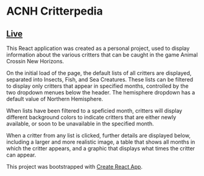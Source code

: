 <h1>ACNH Critterpedia</h1>

<h2><a href="">Live</a></h2>

This React application was created as a personal project, used to display information about the various 
critters that can be caught in the game Animal Crossin New Horizons. 

On the initial load of the page, the default lists of all critters are displayed, separated into Insects, 
Fish, and Sea Creatures. These lists can be filtered to display only critters that appear in specified months, 
controlled by the two dropdown menues below the header. The hemisphere dropdown has a default value of Northern
Hemisphere.

When lists have been filtered to a speficied month, critters will display different background colors to indicate
critters that are either newly available, or soon to be unavailable in the specified month.

When a critter from any list is clicked, further details are displayed below, including a larger and more realistic image,
a table that shows all months in which the critter appears, and a graphic that displays what times the critter can appear.


This project was bootstrapped with [Create React App](https://github.com/facebook/create-react-app).